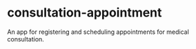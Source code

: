 # consultation-appointment
An app for registering and scheduling appointments for medical consultation.
